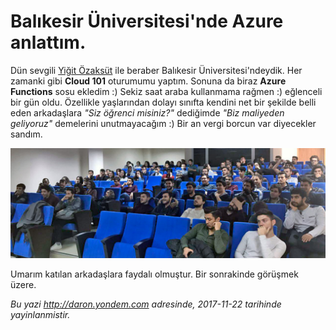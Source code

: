 # Balıkesir Üniversitesi'nde Azure anlattım. 

Dün sevgili [Yiğit Özaksüt](https://twitter.com/ozaksuty) ile beraber Balıkesir Üniversitesi'ndeydik. Her zamanki gibi **Cloud 101** oturumumu yaptım. Sonuna da biraz **Azure Functions** sosu ekledim :) Sekiz saat araba kullanmama rağmen :) eğlenceli bir gün oldu. Özellikle yaşlarından dolayı sınıfta kendini net bir şekilde belli eden arkadaşlara *"Siz öğrenci misiniz?"* dediğimde *"Biz maliyeden geliyoruz"* demelerini unutmayacağım :) Bir an vergi borcun var diyecekler sandım.

![Balıkesir Üniversitesi Cloud 101 Oturumum](media/Balikesir-Universitesi-Cloud-101/photo_2017-11-27_12-13-54.jpg)

Umarım katılan arkadaşlara faydalı olmuştur. Bir sonrakinde görüşmek üzere. 

*Bu yazi http://daron.yondem.com adresinde, 2017-11-22 tarihinde yayinlanmistir.*